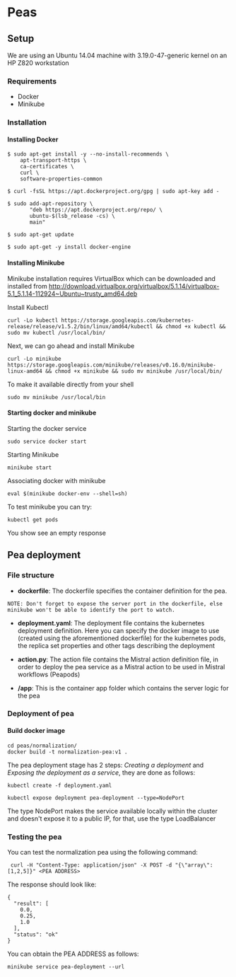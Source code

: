 # Peas
## Setup
We are using an Ubuntu 14.04 machine with 3.19.0-47-generic kernel on an HP Z820 workstation
### Requirements
- Docker
- Minikube

### Installation
#### Installing Docker
```Shell
$ sudo apt-get install -y --no-install-recommends \
    apt-transport-https \
    ca-certificates \
    curl \
    software-properties-common
```
```Shell
$ curl -fsSL https://apt.dockerproject.org/gpg | sudo apt-key add -
```
```Shell
$ sudo add-apt-repository \
       "deb https://apt.dockerproject.org/repo/ \
       ubuntu-$(lsb_release -cs) \
       main"
```
```Shell
$ sudo apt-get update
```
```Shell
$ sudo apt-get -y install docker-engine
```

#### Installing Minikube
Minikube installation requires VirtualBox which can be downloaded and installed from http://download.virtualbox.org/virtualbox/5.1.14/virtualbox-5.1_5.1.14-112924~Ubuntu~trusty_amd64.deb

Install Kubectl

```Shell
curl -Lo kubectl https://storage.googleapis.com/kubernetes-release/release/v1.5.2/bin/linux/amd64/kubectl && chmod +x kubectl && sudo mv kubectl /usr/local/bin/
```
Next, we can go ahead and install Minikube

```Shell
curl -Lo minikube https://storage.googleapis.com/minikube/releases/v0.16.0/minikube-linux-amd64 && chmod +x minikube && sudo mv minikube /usr/local/bin/
```

To make it available directly from your shell

```Shell
sudo mv minikube /usr/local/bin
```

#### Starting docker and minikube

Starting the docker service
```Shell
sudo service docker start
```
Starting Minikube
```Shell
minikube start
```
Associating docker with minikube
```Shell
eval $(minikube docker-env --shell=sh)
```
To test minikube you can try:
```Shell
kubectl get pods
```
You show see an empty response

## Pea deployment

### File structure
- **dockerfile**: The dockerfile specifies the container definition for the pea.
```
NOTE: Don't forget to expose the server port in the dockerfile, else minikube won't be able to identify the port to watch.
```
- **deployment.yaml**: The deployment file contains the kubernetes deployment definition. Here you can specify the docker image to use (created using the aforementioned dockerfile) for the kubernetes pods, the replica set properties and other tags describing the deployment

- **action.py**: The action file contains the Mistral action definition file, in order to deploy the pea service as a Mistral action to be used in Mistral workflows (Peapods)

- **/app**: This is the container app folder which contains the server logic for the pea

### Deployment of pea

#### Build docker image

```Shell
cd peas/normalization/
docker build -t normalization-pea:v1 .
```

The pea deployment stage has 2 steps: *Creating a deployment* and *Exposing the deployment as a service*, they are done as follows:

```Shell
kubectl create -f deployment.yaml
```

```Shell
kubectl expose deployment pea-deployment --type=NodePort
```
The type NodePort makes the service available locally within the cluster and doesn't expose it to a public IP, for that, use the type LoadBalancer

### Testing the pea

You can test the normalization pea using the following command:

```Shell
 curl -H "Content-Type: application/json" -X POST -d "{\"array\":[1,2,5]}" <PEA ADDRESS>
```

The response should look like:

```Shell
{
  "result": [
    0.0, 
    0.25, 
    1.0
  ], 
  "status": "ok"
}

```
You can obtain the PEA ADDRESS as follows:

```Shell
minikube service pea-deployment --url
```
